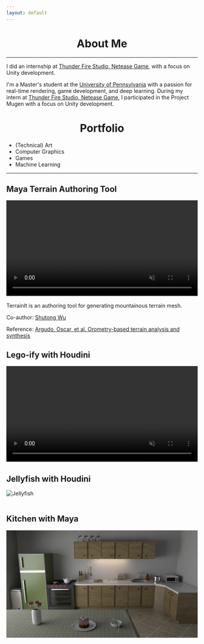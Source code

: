 ```yaml
---
layout: default
---
```


<h1 id="about-me" align="center"> About Me </h1><hr>

I did an internship at <a href="https://leihuo.163.com/en/">Thunder Fire Studio, Netease Game</a>, with a focus on Unity development.

I'm a Master's student at the <a href="http://cg.cis.upenn.edu/">University of Pennsylvania</a> with a passion for real-time rendering, game development, and deep learning. During my intern at <a href="https://leihuo.163.com/en/">Thunder Fire Studio, Netease Game</a>, I participated in the Project Mugen with a focus on Unity development.

<h1 id="portfolio" align="center"> Portfolio </h1>

<div class="portfolio-list">
    <ul>
        <li id="projectBtn1" onclick="toggleProject(1)" class="highlighted">(Technical) Art</li>
        <li id="projectBtn2" onclick="toggleProject(2)">Computer Graphics</li>
        <li id="projectBtn4" onclick="toggleProject(4)">Games</li>
        <li id="projectBtn3" onclick="toggleProject(3)">Machine Learning</li>
    </ul>
</div>

<div id="project1" style="display: block;"><hr>

<h2>Maya Terrain Authoring Tool</h2>

<video src="https://IwakuraRein.github.io/docs/projects/media/TerrainIt.mp4" data-canonical-src="https://IwakuraRein.github.io/docs/projects/media/TerrainIt.mp4" controls="controls" autoplay = "autoplay" muted="muted" loop="loop" class="d-block rounded-bottom-2 border-top width-fit" start="10" style="width:100%"></video>

<p>TerrainIt is an authoring tool for generating mountainous terrain mesh.</p>

<p>Co-author: <a href="https://github.com/ScriptWonder">Shutong Wu</a></p>

<p>Reference: <a href="https://dl.acm.org/doi/abs/10.1145/3355089.3356535">Argudo, Oscar, et al. Orometry-based terrain analysis and synthesis</a></p>

<h2> Lego-ify with Houdini </h2>
<!-- <img src="./assets/img/lego_duck.png" alt="lego-duck"/> -->
<video src="https://user-images.githubusercontent.com/28486541/277182818-c432c0e5-7fb5-4202-8e47-14e854db5954.mp4" data-canonical-src="https://user-images.githubusercontent.com/28486541/277182818-c432c0e5-7fb5-4202-8e47-14e854db5954.mp4"  autoplay = "autoplay" muted="muted" loop="loop" class="d-block rounded-bottom-2 border-top width-fit" style="width:100%"></video>

<h2>Jellyfish with Houdini</h2>

<!-- <center><img src="./assets/img/jelly.gif" alt="Jellyfish" width="250"/></center> -->

<img src="./assets/img/jelly.gif" alt="Jellyfish"/><br><br>

<h2>Kitchen with Maya</h2>

<!-- <center><img src="./assets/img/jelly.gif" alt="Jellyfish" width="250"/></center> -->

<img src="./assets/img/kitchen.jpg" alt="Kitchen"/><br><br>

</div>

<div id="project2" style="display: none;"><hr>

<h2><a href="https://github.com/IwakuraRein/Nagi">Cuda Path Tracer</a></h2>

<p>A toy path tracer developed in CUDA.</p>

<img src="./docs/projects/imgs/nagi.png" alt="Nagi screenshot" />

<p>Artist: <a href="https://blendswap.com/profile/35454">NewSee2l035</a></p>

<h2><a href="https://github.com/IwakuraRein/CIS-565-Final-VR-Raytracer">Vulkan Realtime Ray Tracer</a></h2>

<p>A <b>real-time</b> ray tracer based on Vulkan's ray tracing api and the ReSTIR algorithm. This is the final project for <a href="https://cis565-fall-2022.github.io/">CIS 565 - GPU Programming and Architecture</a>.</p>

<img src="./docs/projects/imgs/eidola.png" alt="Nagi screenshot" /><br><br>

<h2>CIS 565 Course Projects</h2>

<table style="width:95%">
    <tr>
        <th><a href="https://github.com/IwakuraRein/CIS-565-1-CUDA-Flocking" target="_blank">Boids Flocking Simulation with CUDA</a></th>
        <th><a href="https://github.com/IwakuraRein/CIS-565-5-Vulkan-Grass-Rendering" target="_blank">Grass Rendering with Vulkan</a></th>
    </tr>
    <tr>
        <th><a href="https://github.com/IwakuraRein/CIS-565-1-CUDA-Flocking"><img src="./docs/projects/imgs/2.1-50000.gif" alt="Boid Flocking"/></a></th>
        <th><a href="https://github.com/IwakuraRein/CIS-565-5-Vulkan-Grass-Rendering"><img src="./docs/projects/imgs/my_grass.gif" alt="Grass Rendering"/></a></th>
    </tr>
    <tr>
        <th><a href="https://github.com/IwakuraRein/CIS-565-4-CUDA-Denoiser" target="_blank">Denoising Path Tracing with CUDA</a></th>
        <th><a href="https://github.com/IwakuraRein/CIS-565-Final-VR-Raytracer" target="_blank">Real-time Ray Tracing with Vulkan</a></th>
    </tr>
    <tr>
        <th><video src="https://user-images.githubusercontent.com/28486541/196747599-32b3307a-4af8-43af-bf47-4a27321f0234.mp4" data-canonical-src="https://user-images.githubusercontent.com/28486541/196747599-32b3307a-4af8-43af-bf47-4a27321f0234.mp4" controls="controls" muted="muted" class="d-block rounded-bottom-2 border-top width-fit" style="max-width:90%;" autoplay="autoplay" draggable="false" loop="loop"></video></th>
        <th>
            <img src="./docs/projects/imgs/eidola.png" alt="Vulkan Real-time Ray Tracer" />
        </th>
    </tr>

</table>

<p>These are the course projects of <a href="https://cis565-fall-2022.github.io/">CIS 565 - GPU Programming and Architecture</a>. In this course I delved into GPU architecture, CUDA, and Vulkan. Its six non-trivial projects will further develop my C++ programming skills.</p>

<!-- <h2>CIS 566 Procedual Computer Graphics Projects</h2>

<table style="width:95%">
    <tr>
        <th><a href="https://thecger.com/CIS-566-hw01-fireball/" target="_blank">Procedual Fire Ball</a></th>
        <th>Houdini Jellyfish</th>
    </tr>
    <tr>
        <th><a href="https://thecger.com/CIS-566-hw01-fireball/"><img src="https://github.com/IwakuraRein/CIS-566-hw01-fireball/raw/master/result1.gif" alt="Fireball"/></a></th>
        <th><img src="./assets/img/jelly.gif" alt="Jellyfish"/></th>
    </tr>

</table> -->

<h2><a href="https://github.com/IwakuraRein/Naku">Vulkan Realtime Renderer</a></h2>

<p>Naku is a toy rasterization-based renderer developed in Vulkan and C++.</p>

<video src="https://user-images.githubusercontent.com/28486541/202858685-5ffbc4ae-d736-40f6-94bf-79cdf4304e90.mp4" data-canonical-src="https://user-images.githubusercontent.com/28486541/202858685-5ffbc4ae-d736-40f6-94bf-79cdf4304e90.mp4" controls="controls" muted="muted" class="d-block rounded-bottom-2 border-top width-fit" style="max-width:95%;" draggable="false" autoplay="autoplay" loop="loop"></video><br><br>

</div>

<div id="project4" style="display: none;"><hr>

<h2><a href="https://dw218192.itch.io/mingle">Mingle</a></h2>

<img src="./assets/img/mingle.png" width="90%"/>
<img src="./assets/img/mingle2.png" width="90%"/>

<p>A platform game demo developed with Unity in the CIGA Game Jam 2023 within 48 hours.</p>

<h2>Teleport</h2>

<img src="./docs/projects/imgs/teleport2.png" width="90%"/>

<p>A FPS demo allowing players to place portals and fire bullets through them.</p>

<h2>Hand Tracking Game</h2>

<!--<video src="https://user-images.githubusercontent.com/28486541/199054465-aa822684-c3df-43f9-91fd-1effa06766c5.mp4"></video>-->

<!--<img src="./docs/projects/imgs/dog_fight_screenshot1.png" alt="Dog Fight Screenshot"/>-->

<video src="https://user-images.githubusercontent.com/28486541/202858435-678eabce-0ccc-4f2e-b41d-faad4025cde4.mp4" data-canonical-src="https://user-images.githubusercontent.com/28486541/202858435-678eabce-0ccc-4f2e-b41d-faad4025cde4.mp4" controls="controls" muted="muted" class="d-block rounded-bottom-2 border-top width-fit" style="max-width:95%;" autoplay="autoplay" draggable="false" loop="loop"></video>

<p>Made a shoot’em up game in C++ and OpenGL. Also, we used YOLO v3 to train a object detection model. The goal of using YOLO was to allow player to control character by waving hands in front of a webcam. This is the project for the Undergraduate Innovation and Entrepreneurship Training Program.</p>

</div>

<div id="project3" style="display: none;"><hr>

<h2>Path Tracing Denoising</h2>

<img src="./docs/projects/imgs/PosterAbstract.jpg" alt="Denoising Result" />

<p>A multi-scale convolutional neural network enhanced with a separate encoder of G-buffers. It effectively denoises extremely noisy Monte-Carlo rendering and can achieve near real-time speeds.</p>

<p><b>Publications</b>:</p>

<ul>
    <li>
        <a href="https://dl.acm.org/doi/10.1145/3476124.3488631" target = "_blank"><b>Monte Carlo Denoising with a Sparse Auxiliary Feature Encoder</b></a>
        <br>
        SIGGRAPH Asia ’21 Posters
    </li>
    <li>
        <a href="https://link.springer.com/article/10.1007/s00371-021-02204-4" target = "_blank"><b>Denoising Monte Carlo renderings via a multi-scale featured dual-residual GAN</b></a>
        <br>
        The Visual Computer 2021
    </li>
</ul>

<h2>Generating Anime-style Avatars</h2>

<div style="text-align: center;">
<a href="javascript:void(0)" onclick="refreshAvater()" target="_self">
<img id="anime_avater" src = "/assets/img/avaters/Avater0.png" alt="Avater" width="240" />
</a>
</div>

<p>I created an anime-style face dataset and trained a <a href="https://github.com/IwakuraRein/FastGAN-pytorch">FastGan</a> model to generate the avater above. Click to see more.</p>

</div>